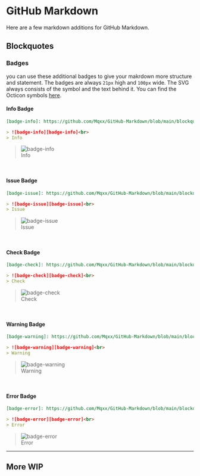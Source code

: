 # GitHub Markdown

Here are a few markdown additions for GitHub Markdown.

## Blockquotes

### Badges

you can use these additional badges to give your makrdown more structure and statement. The badges are always `21px` high and `100px` wide. The SVG always consists of the symbol and the text behind it. You can find the Octicon symbols [here](https://primer.style/octicons/).

#### Info Badge

```md
[badge-info]: https://github.com/Mqxx/GitHub-Markdown/blob/main/blockquotes/badge/info.svg 'Info'

> ![badge-info][badge-info]<br>
> Info
```
[badge-info]: https://github.com/Mqxx/GitHub-Markdown/blob/main/blockquotes/badge/info.svg 'Info'

> ![badge-info][badge-info]<br>
> Info

<br>

#### Issue Badge

```md
[badge-issue]: https://github.com/Mqxx/GitHub-Markdown/blob/main/blockquotes/badge/issue.svg 'Issue'

> ![badge-issue][badge-issue]<br>
> Issue
```
[badge-issue]: https://github.com/Mqxx/GitHub-Markdown/blob/main/blockquotes/badge/issue.svg 'Issue'

> ![badge-issue][badge-issue]<br>
> Issue

<br>

#### Check Badge

```md
[badge-check]: https://github.com/Mqxx/GitHub-Markdown/blob/main/blockquotes/badge/check.svg 'Check'

> ![badge-check][badge-check]<br>
> Check
```
[badge-check]: https://github.com/Mqxx/GitHub-Markdown/blob/main/blockquotes/badge/check.svg 'Check'

> ![badge-check][badge-check]<br>
> Check

<br>

#### Warning Badge

```md
[badge-warning]: https://github.com/Mqxx/GitHub-Markdown/blob/main/blockquotes/badge/warning.svg 'Warning'

> ![badge-warning][badge-warning]<br>
> Warning
```
[badge-warning]: https://github.com/Mqxx/GitHub-Markdown/blob/main/blockquotes/badge/warning.svg 'Warning'

> ![badge-warning][badge-warning]<br>
> Warning

<br>

#### Error Badge

```md
[badge-error]: https://github.com/Mqxx/GitHub-Markdown/blob/main/blockquotes/badge/error.svg 'Error'

> ![badge-error][badge-error]<br>
> Error
```
[badge-error]: https://github.com/Mqxx/GitHub-Markdown/blob/main/blockquotes/badge/error.svg 'Error'

> ![badge-error][badge-error]<br>
> Error

---

## More WIP
